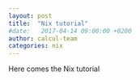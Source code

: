 ```yaml
---
layout: post
title:  "Nix tutorial"
#date:   2017-04-14 09:00:00 +0200
author: calcul-team
categories: nix
---
```


Here comes the Nix tutorial
